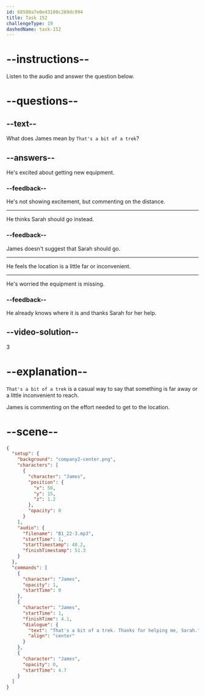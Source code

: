 ```yaml
---
id: 68580a7e0ed3100c289dc994
title: Task 152
challengeType: 19
dashedName: task-152
---
```


<!-- (Audio) James: That's a bit of a trek! Thanks for helping me, Sarah! -->

# --instructions--

Listen to the audio and answer the question below.

# --questions--

## --text--

What does James mean by `That's a bit of a trek`?

## --answers--

He's excited about getting new equipment.

### --feedback--

He's not showing excitement, but commenting on the distance.

---

He thinks Sarah should go instead.

### --feedback--

James doesn't suggest that Sarah should go.

---

He feels the location is a little far or inconvenient.

---

He's worried the equipment is missing.

### --feedback--

He already knows where it is and thanks Sarah for her help.

## --video-solution--

3

# --explanation--

`That's a bit of a trek` is a casual way to say that something is far away or a little inconvenient to reach.

James is commenting on the effort needed to get to the location.

# --scene--

```json
{
  "setup": {
    "background": "company2-center.png",
    "characters": [
      {
        "character": "James",
        "position": {
          "x": 50,
          "y": 15,
          "z": 1.2
        },
        "opacity": 0
      }
    ],
    "audio": {
      "filename": "B1_22-3.mp3",
      "startTime": 1,
      "startTimestamp": 48.2,
      "finishTimestamp": 51.3
    }
  },
  "commands": [
    {
      "character": "James",
      "opacity": 1,
      "startTime": 0
    },
    {
      "character": "James",
      "startTime": 1,
      "finishTime": 4.1,
      "dialogue": {
        "text": "That's a bit of a trek. Thanks for helping me, Sarah.",
        "align": "center"
      }
    },
    {
      "character": "James",
      "opacity": 0,
      "startTime": 4.7
    }
  ]
}
```
